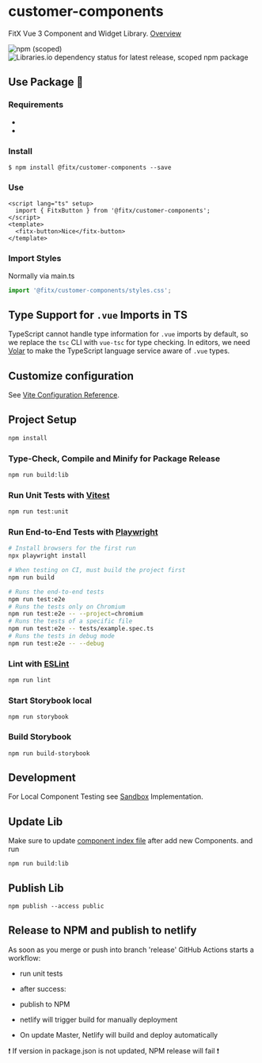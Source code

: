 # customer-components

FitX Vue 3 Component and Widget Library. [Overview](https://customer-components.netlify.app)

![npm (scoped)](https://img.shields.io/npm/v/@fitx/customer-components?style=flat-square)
![Libraries.io dependency status for latest release, scoped npm package](https://img.shields.io/librariesio/release/npm/@fitx/customer-components)

## Use Package 🐨
### Requirements
- [<img src="https://img.shields.io/badge/Node-lts%20_v.20_-blue" alt="">](.nvmrc)
- [<img src="https://img.shields.io/badge/Vue-^3.4-blue" alt="">](package.json)

### Install

```shell
$ npm install @fitx/customer-components --save
```

### Use

```vue
<script lang="ts" setup>
  import { FitxButton } from '@fitx/customer-components';
</script>
<template>
  <fitx-button>Nice</fitx-button>
</template>
```

### Import Styles
Normally via main.ts

```js
import '@fitx/customer-components/styles.css';
```

## Type Support for `.vue` Imports in TS

TypeScript cannot handle type information for `.vue` imports by default, so we replace the `tsc` CLI with `vue-tsc` for type checking. In editors, we need [Volar](https://marketplace.visualstudio.com/items?itemName=Vue.volar) to make the TypeScript language service aware of `.vue` types.

## Customize configuration

See [Vite Configuration Reference](https://vitejs.dev/config/).

## Project Setup

```sh
npm install
```

### Type-Check, Compile and Minify for Package Release

```sh
npm run build:lib
```

### Run Unit Tests with [Vitest](https://vitest.dev/)

```sh
npm run test:unit
```

### Run End-to-End Tests with [Playwright](https://playwright.dev)

```sh
# Install browsers for the first run
npx playwright install

# When testing on CI, must build the project first
npm run build

# Runs the end-to-end tests
npm run test:e2e
# Runs the tests only on Chromium
npm run test:e2e -- --project=chromium
# Runs the tests of a specific file
npm run test:e2e -- tests/example.spec.ts
# Runs the tests in debug mode
npm run test:e2e -- --debug
```

### Lint with [ESLint](https://eslint.org/)

```sh
npm run lint
```

### Start Storybook local
```
npm run storybook
```

### Build Storybook
```
npm run build-storybook
```

## Development
For Local Component Testing see [Sandbox](./sandbox/) Implementation.


## Update Lib
Make sure to update [component index file](src/components/index.ts) after add new Components. and run
```
npm run build:lib
```
## Publish Lib
```
npm publish --access public
```

## Release to NPM and publish to netlify
As soon as you merge or push into branch 'release' GitHub Actions starts a workflow:
- run unit tests
- after success:
- publish to NPM
- netlify will trigger build for manually deployment

- On update Master, Netlify will build and deploy automatically

❗ If version in package.json is not updated, NPM release will fail ❗
